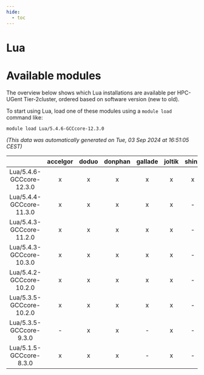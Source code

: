 ```yaml
---
hide:
  - toc
---
```


Lua
===

# Available modules


The overview below shows which Lua installations are available per HPC-UGent Tier-2cluster, ordered based on software version (new to old).

To start using Lua, load one of these modules using a `module load` command like:

```shell
module load Lua/5.4.6-GCCcore-12.3.0
```

*(This data was automatically generated on Tue, 03 Sep 2024 at 16:51:05 CEST)*  

| |accelgor|doduo|donphan|gallade|joltik|shinx|skitty|
| :---: | :---: | :---: | :---: | :---: | :---: | :---: | :---: |
|Lua/5.4.6-GCCcore-12.3.0|x|x|x|x|x|x|x|
|Lua/5.4.4-GCCcore-11.3.0|x|x|x|x|x|-|x|
|Lua/5.4.3-GCCcore-11.2.0|x|x|x|x|x|-|x|
|Lua/5.4.3-GCCcore-10.3.0|x|x|x|x|x|-|x|
|Lua/5.4.2-GCCcore-10.2.0|x|x|x|x|x|-|x|
|Lua/5.3.5-GCCcore-10.2.0|x|x|x|x|x|-|x|
|Lua/5.3.5-GCCcore-9.3.0|-|x|x|-|x|-|x|
|Lua/5.1.5-GCCcore-8.3.0|x|x|x|-|x|-|x|
